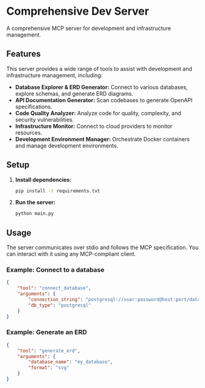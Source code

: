 # Comprehensive Dev Server

A comprehensive MCP server for development and infrastructure management.

## Features

This server provides a wide range of tools to assist with development and infrastructure management, including:

*   **Database Explorer & ERD Generator:** Connect to various databases, explore schemas, and generate ERD diagrams.
*   **API Documentation Generator:** Scan codebases to generate OpenAPI specifications.
*   **Code Quality Analyzer:** Analyze code for quality, complexity, and security vulnerabilities.
*   **Infrastructure Monitor:** Connect to cloud providers to monitor resources.
*   **Development Environment Manager:** Orchestrate Docker containers and manage development environments.

## Setup

1.  **Install dependencies:**

    ```bash
    pip install -r requirements.txt
    ```

2.  **Run the server:**

    ```bash
    python main.py
    ```

## Usage

The server communicates over stdio and follows the MCP specification. You can interact with it using any MCP-compliant client.

### Example: Connect to a database

```json
{
    "tool": "connect_database",
    "arguments": {
        "connection_string": "postgresql://user:password@host:port/database",
        "db_type": "postgresql"
    }
}
```

### Example: Generate an ERD

```json
{
    "tool": "generate_erd",
    "arguments": {
        "database_name": "my_database",
        "format": "svg"
    }
}